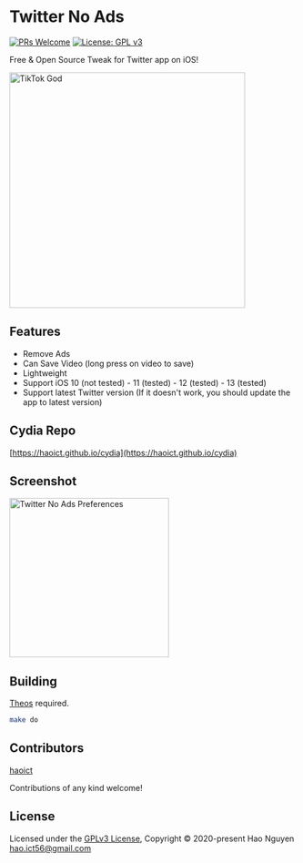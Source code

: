 # Twitter No Ads

[![PRs Welcome](https://img.shields.io/badge/PRs-welcome-brightgreen.svg?style=flat-square)](http://makeapullrequest.com)
[![License: GPL v3](https://img.shields.io/badge/License-GPLv3-blue.svg)](https://www.gnu.org/licenses/gpl-3.0)

Free & Open Source Tweak for Twitter app on iOS!

<img src="https://haoict.github.io/cydia/images/tnabanner.jpg" alt="TikTok God" width="414"/>

## Features
- Remove Ads
- Can Save Video (long press on video to save)
- Lightweight
- Support iOS 10 (not tested) - 11 (tested) - 12 (tested) - 13 (tested)
- Support latest Twitter version (If it doesn't work, you should update the app to latest version)

## Cydia Repo

[https://haoict.github.io/cydia](https://haoict.github.io/cydia)

## Screenshot

<img src="https://haoict.github.io/cydia/images/tnapref.png" alt="Twitter No Ads Preferences" width="280"/>

## Building

[Theos](https://github.com/theos/theos) required.

```bash
make do
```

## Contributors

[haoict](https://github.com/haoict)

Contributions of any kind welcome!

## License

Licensed under the [GPLv3 License](./LICENSE), Copyright © 2020-present Hao Nguyen <hao.ict56@gmail.com>